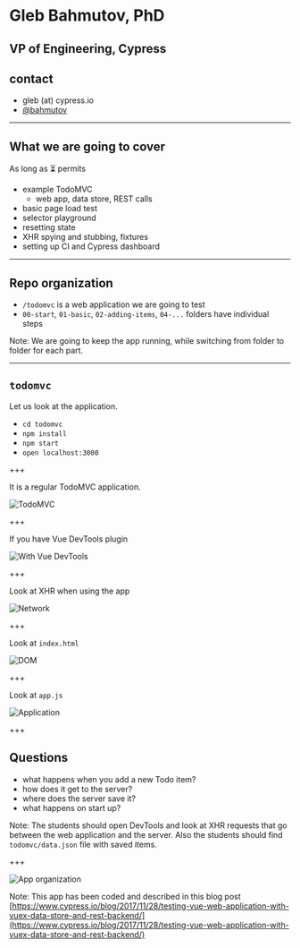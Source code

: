 # Gleb Bahmutov, PhD

## VP of Engineering, Cypress

## contact

- gleb (at) cypress.io
- [@bahmutov](https://twitter.com/bahmutov)

---

## What we are going to cover

As long as ⏳ permits

- example TodoMVC
  - web app, data store, REST calls
- basic page load test
- selector playground
- resetting state
- XHR spying and stubbing, fixtures
- setting up CI and Cypress dashboard

---

## Repo organization

- `/todomvc` is a web application we are going to test
- `00-start`, `01-basic`, `02-adding-items`, `04-...` folders have individual steps

Note:
We are going to keep the app running, while switching from folder to folder for each part.

---

## `todomvc`

Let us look at the application.

- `cd todomvc`
- `npm install`
- `npm start`
- `open localhost:3000`

+++

It is a regular TodoMVC application.

![TodoMVC](todomvc/img/todomvc.png)

+++

If you have Vue DevTools plugin

![With Vue DevTools](todomvc/img/vue-devtools.png)

+++

Look at XHR when using the app

![Network](todomvc/img/network.png)

+++

Look at `index.html`

![DOM](todomvc/img/DOM.png)

+++

Look at `app.js`

![Application](todomvc/img/app.png)

+++

## Questions

- what happens when you add a new Todo item?
- how does it get to the server?
- where does the server save it?
- what happens on start up?

Note:
The students should open DevTools and look at XHR requests that go between the web application and the server. Also the students should find `todomvc/data.json` file with saved items.

+++

![App organization](todomvc/img/vue-vuex-rest.png)

Note:
This app has been coded and described in this blog post [https://www.cypress.io/blog/2017/11/28/testing-vue-web-application-with-vuex-data-store-and-rest-backend/](https://www.cypress.io/blog/2017/11/28/testing-vue-web-application-with-vuex-data-store-and-rest-backend/)
